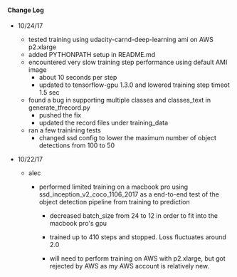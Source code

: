 #### Change Log

- 10/24/17

  - tested training using udacity-carnd-deep-learning ami on AWS p2.xlarge
  - added PYTHONPATH setup in README.md
  - encountered very slow training step performance using default AMI image
    - about 10 seconds per step
    - updated to tensorflow-gpu 1.3.0 and lowered training step timeot 1.5 sec
  - found a bug in supporting multiple classes and classes_text in generate_tfrecord.py
    - pushed the fix
    - updated the record files under training_data
  - ran a few trainining tests
    - changed ssd config to lower the maximum number of object detections from 100 to 50

- 10/22/17

  - alec

    - performed limited training on a macbook pro using ssd_inception_v2_coco_1106_2017 as a end-to-end test of the object detection pipeline from training to prediction

      - decreased batch_size from 24 to 12 in order to fit into the macbook pro's gpu

      - trained up to 410 steps and stopped.  Loss fluctuates around 2.0

      - will need to perform training on AWS with p2.xlarge, but got rejected by AWS as my AWS account is relatively new.

        ​